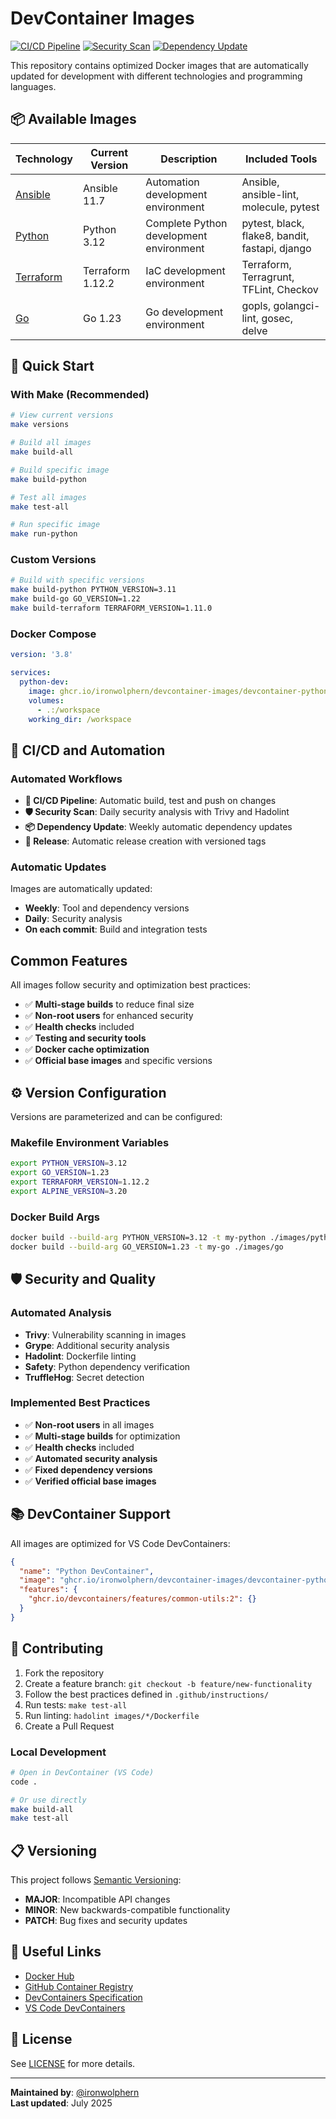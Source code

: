 # DevContainer Images

[![CI/CD Pipeline](https://github.com/ironwolphern/devcontainer-images/actions/workflows/ci-cd.yml/badge.svg)](https://github.com/ironwolphern/devcontainer-images/actions/workflows/ci-cd.yml)
[![Security Scan](https://github.com/ironwolphern/devcontainer-images/actions/workflows/security-scan.yml/badge.svg)](https://github.com/ironwolphern/devcontainer-images/actions/workflows/security-scan.yml)
[![Dependency Update](https://github.com/ironwolphern/devcontainer-images/actions/workflows/dependency-update.yml/badge.svg)](https://github.com/ironwolphern/devcontainer-images/actions/workflows/dependency-update.yml)

This repository contains optimized Docker images that are automatically updated for development with different technologies and programming languages.

## 📦 Available Images

| Technology | Current Version | Description | Included Tools |
|------------|----------------|-------------|----------------|
| [Ansible](./images/ansible/) | Ansible 11.7 | Automation development environment | Ansible, ansible-lint, molecule, pytest |
| [Python](./images/python/) | Python 3.12 | Complete Python development environment | pytest, black, flake8, bandit, fastapi, django |
| [Terraform](./images/terraform/) | Terraform 1.12.2 | IaC development environment | Terraform, Terragrunt, TFLint, Checkov |
| [Go](./images/go/) | Go 1.23 | Go development environment | gopls, golangci-lint, gosec, delve |

## 🚀 Quick Start

### With Make (Recommended)

```bash
# View current versions
make versions

# Build all images
make build-all

# Build specific image
make build-python

# Test all images
make test-all

# Run specific image
make run-python
```

### Custom Versions

```bash
# Build with specific versions
make build-python PYTHON_VERSION=3.11
make build-go GO_VERSION=1.22
make build-terraform TERRAFORM_VERSION=1.11.0
```

### Docker Compose

```yaml
version: '3.8'

services:
  python-dev:
    image: ghcr.io/ironwolphern/devcontainer-images/devcontainer-python:latest
    volumes:
      - .:/workspace
    working_dir: /workspace
```

## 🔄 CI/CD and Automation

### Automated Workflows

- **🔨 CI/CD Pipeline**: Automatic build, test and push on changes
- **🛡️ Security Scan**: Daily security analysis with Trivy and Hadolint
- **📦 Dependency Update**: Weekly automatic dependency updates
- **🚀 Release**: Automatic release creation with versioned tags

### Automatic Updates

Images are automatically updated:
- **Weekly**: Tool and dependency versions
- **Daily**: Security analysis
- **On each commit**: Build and integration tests

## Common Features

All images follow security and optimization best practices:

- ✅ **Multi-stage builds** to reduce final size
- ✅ **Non-root users** for enhanced security
- ✅ **Health checks** included
- ✅ **Testing and security tools**
- ✅ **Docker cache optimization**
- ✅ **Official base images** and specific versions

## ⚙️ Version Configuration

Versions are parameterized and can be configured:

### Makefile Environment Variables

```bash
export PYTHON_VERSION=3.12
export GO_VERSION=1.23
export TERRAFORM_VERSION=1.12.2
export ALPINE_VERSION=3.20
```

### Docker Build Args

```bash
docker build --build-arg PYTHON_VERSION=3.12 -t my-python ./images/python
docker build --build-arg GO_VERSION=1.23 -t my-go ./images/go
```

## 🛡️ Security and Quality

### Automated Analysis

- **Trivy**: Vulnerability scanning in images
- **Grype**: Additional security analysis  
- **Hadolint**: Dockerfile linting
- **Safety**: Python dependency verification
- **TruffleHog**: Secret detection

### Implemented Best Practices

- ✅ **Non-root users** in all images
- ✅ **Multi-stage builds** for optimization
- ✅ **Health checks** included
- ✅ **Automated security analysis**
- ✅ **Fixed dependency versions**
- ✅ **Verified official base images**

## 📚 DevContainer Support

All images are optimized for VS Code DevContainers:

```json
{
  "name": "Python DevContainer",
  "image": "ghcr.io/ironwolphern/devcontainer-images/devcontainer-python:latest",
  "features": {
    "ghcr.io/devcontainers/features/common-utils:2": {}
  }
}
```

## 🤝 Contributing

1. Fork the repository
2. Create a feature branch: `git checkout -b feature/new-functionality`
3. Follow the best practices defined in `.github/instructions/`
4. Run tests: `make test-all`
5. Run linting: `hadolint images/*/Dockerfile`
6. Create a Pull Request

### Local Development

```bash
# Open in DevContainer (VS Code)
code .

# Or use directly
make build-all
make test-all
```

## 📋 Versioning

This project follows [Semantic Versioning](https://semver.org/):

- **MAJOR**: Incompatible API changes
- **MINOR**: New backwards-compatible functionality
- **PATCH**: Bug fixes and security updates

## 🔗 Useful Links

- [Docker Hub](https://hub.docker.com/u/ironwolphern)
- [GitHub Container Registry](https://github.com/ironwolphern/devcontainer-images/pkgs/container)
- [DevContainers Specification](https://containers.dev/)
- [VS Code DevContainers](https://code.visualstudio.com/docs/devcontainers/containers)

## 📄 License

See [LICENSE](LICENSE) for more details.

---

**Maintained by**: [@ironwolphern](https://github.com/ironwolphern)  
**Last updated**: July 2025
